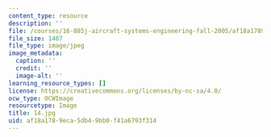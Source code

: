 ```yaml
---
content_type: resource
description: ''
file: /courses/16-885j-aircraft-systems-engineering-fall-2005/af18a1789eca5db49bb0f41a6793f314_14.jpg
file_size: 1487
file_type: image/jpeg
image_metadata:
  caption: ''
  credit: ''
  image-alt: ''
learning_resource_types: []
license: https://creativecommons.org/licenses/by-nc-sa/4.0/
ocw_type: OCWImage
resourcetype: Image
title: 14.jpg
uid: af18a178-9eca-5db4-9bb0-f41a6793f314
---
```

